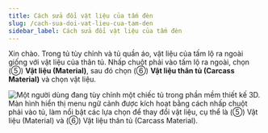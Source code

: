 ```yaml
---
title: Cách sửa đổi vật liệu của tấm đèn
slug: /cach-sua-doi-vat-lieu-cua-tam-den
sidebar_label: Cách sửa đổi vật liệu của tấm đèn
---
```


Xin chào. Trong tủ tùy chỉnh và tủ quần áo, vật liệu của tấm lộ ra ngoài giống với vật liệu của thân tủ. Nhấp chuột phải vào tấm lộ ra ngoài, chọn (⑤) **Vật liệu (Material)**, sau đó chọn (⑥) **Vật liệu thân tủ (Carcass Material)** và chọn vật liệu.

![Một người dùng đang tùy chỉnh một chiếc tủ trong phần mềm thiết kế 3D. Màn hình hiển thị menu ngữ cảnh được kích hoạt bằng cách nhấp chuột phải vào tủ, làm nổi bật các lựa chọn để thay đổi vật liệu, cụ thể là (⑤) Vật liệu (Material) và (⑥) Vật liệu thân tủ (Carcass Material).](https://storage.googleapis.com/jegavn_kb/images/fee653ae-f11b-40be-81a3-716ff08ec96c.png)